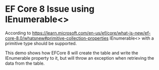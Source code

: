 # EF Core 8 Issue using IEnumerable<>

According to https://learn.microsoft.com/en-us/ef/core/what-is-new/ef-core-8.0/whatsnew#primitive-collection-properties IEnumerable<> with a primitive type should be supported.

This demo shows how EFCore 8 will create the table and write the IEnumerable<string> property to it, but will throw an exception when retrieving the data from the table.